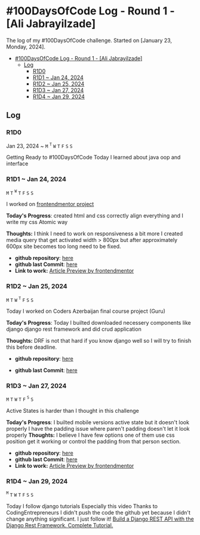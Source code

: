 # #100DaysOfCode Log - Round 1 - [Ali Jabrayilzade]

The log of my #100DaysOfCode challenge. Started on [January 23, Monday, 2024].

<!-- `M` `T` `W` `T` `F` `S` `S` -->
- [#100DaysOfCode Log - Round 1 - \[Ali Jabrayilzade\]](#100daysofcode-log---round-1---ali-jabrayilzade)
  - [Log](#log)
    - [R1D0](#r1d0)
    - [R1D1 ~ Jan 24, 2024](#r1d1--jan-24-2024)
    - [R1D2 ~ Jan 25, 2024](#r1d2--jan-25-2024)
    - [R1D3 ~ Jan 27, 2024](#r1d3--jan-27-2024)
    - [R1D4 ~ Jan 29, 2024](#r1d4--jan-29-2024)


## Log

### R1D0  

Jan 23, 2024 ~ `M` <sup>`T`</sup> `W` `T` `F` `S` `S`

Getting Ready to #100DaysOfCode
Today I learned about java oop and interface


### R1D1 ~ Jan 24, 2024

`M` `T` <sup>`W`</sup> `T` `F` `S` `S`

I worked on [frontendmentor project](https://www.frontendmentor.io/challenges/article-preview-component-dYBN_pYFT)

**Today's Progress**: created html and css correctly align everything and I write my css Atomic way

**Thoughts:** I think I need to work on responsiveness a bit more I created media query that get activated width > 800px but after approximately 600px site becomes too long need to be fixed.


- **github repository**: [here](https://github.com/jabrayilzadeali/article-preview-component-by-frontendmentor)
- **github last Commit**: [here](https://github.com/jabrayilzadeali/article-preview-component-by-frontendmentor/commit/8a8a7f7324e5b38978eab33e030f19668f230076)
- **Link to work:** [Article Preview by frontendmentor](https://ali-article-preview-component.netlify.app/)

### R1D2 ~ Jan 25, 2024

`M` `T` `W` <sup>`T`</sup> `F` `S` `S`

Today I worked on Coders Azerbaijan final course project (Guru)

**Today's Progress**: Today I builted downloaded necessery components like django django rest framework and did crud application

**Thoughts:** DRF is not that hard if you know django well so I will try to finish this before deadline.

- **github repository**: [here](https://github.com/jabrayilzadeali/guru)

- **github last Commit**: [here](https://github.com/jabrayilzadeali/guru/commit/bdabdbc6795e4b24ddf559c7c9d7e51193f30555)

### R1D3 ~ Jan 27, 2024

`M` `T` `W` `T` `F` <sup>`S`</sup> `S`

Active States is harder than I thought in this challenge

**Today's Progress**: I builted mobile versions active state but it doesn't look properly I have the padding issue where paren't padding doesn't let it look properly
**Thoughts:** I believe I have few options one of them use css position get it working or control the padding from that person section.


- **github repository**: [here](https://github.com/jabrayilzadeali/article-preview-component-by-frontendmentor)
- **github last Commit**: [here](https://github.com/jabrayilzadeali/article-preview-component-by-frontendmentor/commit/713c5cedab9af1b3ce6fbc2c63832a8e59421c61)
- **Link to work:** [Article Preview by frontendmentor](https://ali-article-preview-component.netlify.app/)

### R1D4 ~ Jan 29, 2024

<sup>`M`</sup> `T` `W` `T` `F` `S` `S`

Today I follow django tutorials
Especially this video
Thanks to CodingEntrepreneurs
I didn't push the code the github yet because I didn't change anything significant. I just follow it!
[Build a Django REST API with the Django Rest Framework. Complete Tutorial.
](https://www.youtube.com/watch?v=c708Nf0cHrs)